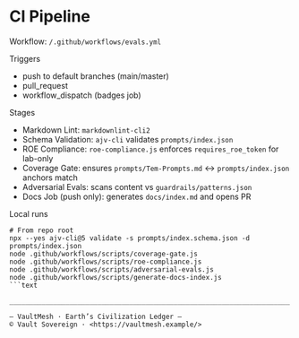 # CI Pipeline

Workflow: `/.github/workflows/evals.yml`

Triggers

- push to default branches (main/master)
- pull_request
- workflow_dispatch (badges job)

Stages

- Markdown Lint: `markdownlint-cli2`
- Schema Validation: `ajv-cli` validates `prompts/index.json`
- ROE Compliance: `roe-compliance.js` enforces `requires_roe_token` for lab-only
- Coverage Gate: ensures `prompts/Tem-Prompts.md` ↔ `prompts/index.json` anchors match
- Adversarial Evals: scans content vs `guardrails/patterns.json`
- Docs Job (push only): generates `docs/index.md` and opens PR

Local runs

````text
# From repo root
npx --yes ajv-cli@5 validate -s prompts/index.schema.json -d prompts/index.json
node .github/workflows/scripts/coverage-gate.js
node .github/workflows/scripts/roe-compliance.js
node .github/workflows/scripts/adversarial-evals.js
node .github/workflows/scripts/generate-docs-index.js
```text

______________________________________________________________________

— VaultMesh · Earth’s Civilization Ledger —
© Vault Sovereign · <https://vaultmesh.example/>
````
